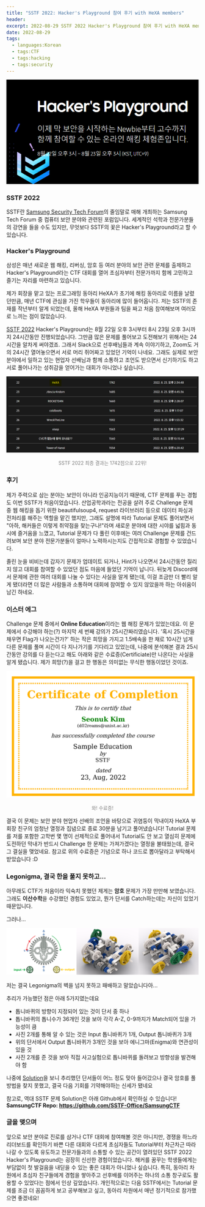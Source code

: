 ```yaml
---
title: "SSTF 2022: Hacker's Playground 참여 후기 with HeXA members"
header:
excerpt: 2022-08-29 SSTF 2022 Hacker's Playground 참여 후기 with HeXA members
date: 2022-08-29
tags:
  - languages:Korean
  - tags:CTF
  - tags:hacking
  - tags:security
---
```


<p align="center"><img src="/assets/images/SSTF_2022_1.png"></p>

### SSTF 2022
SSTF란 [Samsung Security Tech Forum](https://research.samsung.com/sstf)의 줄임말로 매해 개최하는 Samsung Tech Forum 중 컴퓨터 보안 분야와 관련된 포럼입니다. 세계적인 석학과 전문가분들의 강연을 들을 수도 있지만, 무엇보다 SSTF의 꽃은 Hacker's Playground라고 할 수 있습니다.

### Hacker's Playground
삼성은 매년 새로운 웹 해킹, 리버싱, 암호 등 여러 분야의 보안 관련 문제를 출제하고 Hacker's Playground라는 CTF 대회를 열어 초심자부터 전문가까지 함께 고민하고 즐기는 자리를 마련하고 있습니다.

제가 회장을 맡고 있는 프로그래밍 동아리 HeXA가 초기에 해킹 동아리로 이름을 날렸던만큼, 매년 CTF에 관심을 가진 학우들이 동아리에 많이 들어옵니다. 저는 SSTF의 존재를 작년부터 알게 되었는데, 올해 HeXA 부원들과 팀을 짜고 처음 참여해보며 여러모로 느끼는 점이 많았습니다.

[SSTF 2022](https://sstf.site/) Hacker's Playground는 8월 22일 오후 3시부터 8시 23일 오후 3시까지 24시간동안 진행되었습니다. 그만큼 많은 문제를 풀어보고 도전해보기 위해서는 24시간을 알차게 써야겠죠. 그래서 Slack으로 선후배님들과 계속 이야기하고, Zoom도 거의 24시간 열어놓으면서 서로 머리 쥐어짜고 있었던 기억이 나네요. 그래도 실제로 보안 분야에서 일하고 있는 현업자 선배님과 함께 소통하고 조언도 받으면서 신기하기도 하고 서로 풀어나가는 성취감을 얻어가는 대회가 아니었나 싶습니다.

<p align="center"><img src="/assets/images/SSTF_2022_3.png"></p>
<p align="center"><span style="font-size:0.9em; color: gray;">SSTF 2022 최종 결과는 1742점으로 22위!</span></p>

### 후기

제가 주력으로 삼는 분야는 보안이 아니라 인공지능이기 때문에, CTF 문제를 푸는 경험도 이번 SSTF가 처음이었습니다. 산업공학과라는 전공을 살려 주로 Challenge 문제 중 웹 해킹을 돕기 위한 beautifulsoup4, request 라이브러리 등으로 데이터 파싱과 전처리를 해주는 역할을 맡긴 했지만, 그래도 설명에 따라 Tutorial 문제도 풀어보면서 "아하, 해커들은 이렇게 취약점을 찾는구나!"라며 새로운 분야에 대한 시야를 넓힘과 동시에 즐거움을 느꼈고, Tutorial 문제가 다 풀린 이후에는 여러 Challenge 문제를 건드려보며 보안 분야 전문가분들이 얼마나 노력하시는지도 간접적으로 경험할 수 있었습니다. 

졸린 눈을 비비는데 갑자기 문제가 업데이트 되거나, Hint가 나오면서 24시간동안 질리지 않고 대회를 참여할 수 있었던 점도 마음에 들었던 기억이 납니다. 뒤늦게 Discord에서 문제에 관한 여러 대회를 나눌 수 있다는 사실을 알게 됐는데, 이걸 조금만 더 빨리 알게 됐더라면 더 많은 사람들과 소통하며 대회에 참여할 수 있지 않았을까 하는 아쉬움이 남긴 하네요.

### 이스터 에그
Challenge 문제 중에서 **Online Education**이라는 웹 해킹 문제가 있었는데요. 이 문제에서 수강해야 하는(?) 마지막 세 번째 강의가 25시간짜리였습니다. '혹시 25시간을 채우면 Flag가 나오는건가?' 하는 작은 희망을 가지고 1.5배속을 한 채로 10시간 넘게 다른 문제를 풀며 시간이 다 지나가기를 기다리고 있었는데, 나중에 분석해본 결과 25시간동안 강의를 다 듣는다고 해도 아래와 같은 수료증(Certificiate)만 나온다는 사실을 알게 됐습니다. 제가 희망(?)을 걸고 한 행동은 의미없는 무식한 행동이었던 것이죠.

<p align="center"><img src="/assets/images/certi.png"></p>
<p align="center"><span style="font-size:0.9em; color: gray;">와! 수료증!</span></p>

결국 이 문제는 보안 분야 현업자 선배의 조언을 바탕으로 귀염둥이 막내이자 HeXA 부회장 친구의 엄청난 열정과 집념으로 종료 30분을 남기고 풀어냈습니다! Tutorial 문제를 저를 포함한 고학번 몇 명이 선제적으로 풀어내서 Tutorial도 안 보고 열심히 문제에 도전하던 막내가 반드시 Challenge 한 문제는 가져가겠다는 열정을 불태웠는데, 결국 그 결실을 맺었네요. 참고로 위의 수료증은 기념으로 하나 코드로 뽑아달라고 부탁해서 받았습니다 :D

### Legonigma, 결국 한을 풀지 못하고...
아무래도 CTF가 처음이라 익숙치 못했던 제게는 **암호** 문제가 가장 만만해 보였습니다. 그래도 **이산수학**을 수강했던 경험도 있었고, 뭔가 단서를 Catch하는데는 자신이 있었기 때문입니다. 

그러나...

<p align="center"><img src="/assets/images/Legonigma.png"></p>

저는 결국 Legonigma의 벽을 넘지 못하고 패배하고 말았습니다아...

추리가 가능했던 점은 아래 5가지였는데요
* 톱니바퀴의 방향이 지정되어 있는 것이 단서 중 하나
* 톱니바퀴의 톱니수가 36개인 것을 보아 각각 A-Z, 0-9까지가 Match되어 있을 가능성이 큼
* 사진 2개를 통해 알 수 있는 것은 Input 톱니바퀴가 1개, Output 톱니바퀴가 3개
* 위의 단서에서 Output 톱니바퀴가 3개인 것을 보아 에니그마(Enigma)와 연관성이 있을 것
* 사진 2개를 준 것을 보아 직접 사고실험으로 톱니바퀴를 돌려보고 방향성을 발견해야 함

나중에 [Solution](https://github.com/SSTF-Office/SamsungCTF/tree/main/2022_Hackers_Playground)을 보니 추리했던 단서들이 어느 정도 맞아 들어갔으나 결국 암호를 풀 방법을 찾지 못했고, 결국 다음 기회를 기약해야하는 신세가 됐네요

참고로, 역대 SSTF 문제 Solution은 아래 Github에서 확인하실 수 있습니다!
**SamsungCTF Repo: https://github.com/SSTF-Office/SamsungCTF**

### 글을 맺으며
앞으로 보안 분야로 진로를 삼거나 CTF 대회에 참여해볼 것은 아니지만, 경쟁을 하느라 리더보드를 확인하기 바쁜 다른 대회와 다르게 초심자들도 Tutorial부터 차근차근 따라나갈 수 있도록 유도하고 전문가들과의 소통할 수 있는 공간이 열려있던 SSTF 2022 Hacker's Playground는 굉장히 신선한 경험이었습니다. 해커를 꿈꾸는 학생들에게는 부담없이 첫 발걸음을 내딛을 수 있는 좋은 대회가 아니었나 싶습니다. 특히, 동아리 차원에서 초심자 친구들에게 경험을 쌓아주고 선후배를 이어주는 하나의 소통 창구로도 활용할 수 있었다는 점에서 인상 깊었습니다. 개인적으로는 다음 SSTF에서는 Tutorial 문제를 조금 더 꼼꼼하게 보고 공부해보고 싶고, 동아리 차원에서 매년 정기적으로 참가했으면 좋겠네요!